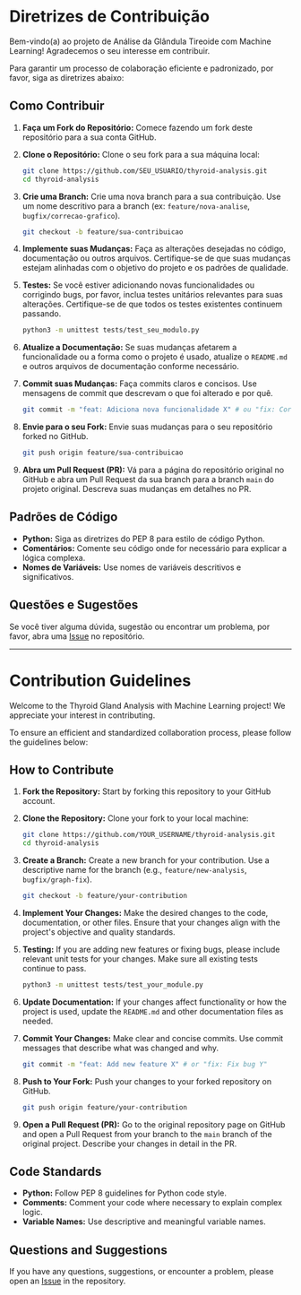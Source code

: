 # Diretrizes de Contribuição

Bem-vindo(a) ao projeto de Análise da Glândula Tireoide com Machine Learning! Agradecemos o seu interesse em contribuir.

Para garantir um processo de colaboração eficiente e padronizado, por favor, siga as diretrizes abaixo:

## Como Contribuir

1.  **Faça um Fork do Repositório:** Comece fazendo um fork deste repositório para a sua conta GitHub.

2.  **Clone o Repositório:** Clone o seu fork para a sua máquina local:
    ```bash
    git clone https://github.com/SEU_USUARIO/thyroid-analysis.git
    cd thyroid-analysis
    ```

3.  **Crie uma Branch:** Crie uma nova branch para a sua contribuição. Use um nome descritivo para a branch (ex: `feature/nova-analise`, `bugfix/correcao-grafico`).
    ```bash
    git checkout -b feature/sua-contribuicao
    ```

4.  **Implemente suas Mudanças:** Faça as alterações desejadas no código, documentação ou outros arquivos. Certifique-se de que suas mudanças estejam alinhadas com o objetivo do projeto e os padrões de qualidade.

5.  **Testes:** Se você estiver adicionando novas funcionalidades ou corrigindo bugs, por favor, inclua testes unitários relevantes para suas alterações. Certifique-se de que todos os testes existentes continuem passando.
    ```bash
    python3 -m unittest tests/test_seu_modulo.py
    ```

6.  **Atualize a Documentação:** Se suas mudanças afetarem a funcionalidade ou a forma como o projeto é usado, atualize o `README.md` e outros arquivos de documentação conforme necessário.

7.  **Commit suas Mudanças:** Faça commits claros e concisos. Use mensagens de commit que descrevam o que foi alterado e por quê.
    ```bash
    git commit -m "feat: Adiciona nova funcionalidade X" # ou "fix: Corrige bug Y"
    ```

8.  **Envie para o seu Fork:** Envie suas mudanças para o seu repositório forked no GitHub.
    ```bash
    git push origin feature/sua-contribuicao
    ```

9.  **Abra um Pull Request (PR):** Vá para a página do repositório original no GitHub e abra um Pull Request da sua branch para a branch `main` do projeto original. Descreva suas mudanças em detalhes no PR.

## Padrões de Código

*   **Python:** Siga as diretrizes do PEP 8 para estilo de código Python.
*   **Comentários:** Comente seu código onde for necessário para explicar a lógica complexa.
*   **Nomes de Variáveis:** Use nomes de variáveis descritivos e significativos.

## Questões e Sugestões

Se você tiver alguma dúvida, sugestão ou encontrar um problema, por favor, abra uma [Issue](https://github.com/GabrielDemetriosLafis/thyroid-analysis/issues) no repositório.

--- 

# Contribution Guidelines

Welcome to the Thyroid Gland Analysis with Machine Learning project! We appreciate your interest in contributing.

To ensure an efficient and standardized collaboration process, please follow the guidelines below:

## How to Contribute

1.  **Fork the Repository:** Start by forking this repository to your GitHub account.

2.  **Clone the Repository:** Clone your fork to your local machine:
    ```bash
    git clone https://github.com/YOUR_USERNAME/thyroid-analysis.git
    cd thyroid-analysis
    ```

3.  **Create a Branch:** Create a new branch for your contribution. Use a descriptive name for the branch (e.g., `feature/new-analysis`, `bugfix/graph-fix`).
    ```bash
    git checkout -b feature/your-contribution
    ```

4.  **Implement Your Changes:** Make the desired changes to the code, documentation, or other files. Ensure that your changes align with the project's objective and quality standards.

5.  **Testing:** If you are adding new features or fixing bugs, please include relevant unit tests for your changes. Make sure all existing tests continue to pass.
    ```bash
    python3 -m unittest tests/test_your_module.py
    ```

6.  **Update Documentation:** If your changes affect functionality or how the project is used, update the `README.md` and other documentation files as needed.

7.  **Commit Your Changes:** Make clear and concise commits. Use commit messages that describe what was changed and why.
    ```bash
    git commit -m "feat: Add new feature X" # or "fix: Fix bug Y"
    ```

8.  **Push to Your Fork:** Push your changes to your forked repository on GitHub.
    ```bash
    git push origin feature/your-contribution
    ```

9.  **Open a Pull Request (PR):** Go to the original repository page on GitHub and open a Pull Request from your branch to the `main` branch of the original project. Describe your changes in detail in the PR.

## Code Standards

*   **Python:** Follow PEP 8 guidelines for Python code style.
*   **Comments:** Comment your code where necessary to explain complex logic.
*   **Variable Names:** Use descriptive and meaningful variable names.

## Questions and Suggestions

If you have any questions, suggestions, or encounter a problem, please open an [Issue](https://github.com/GabrielDemetriosLafis/thyroid-analysis/issues) in the repository.

